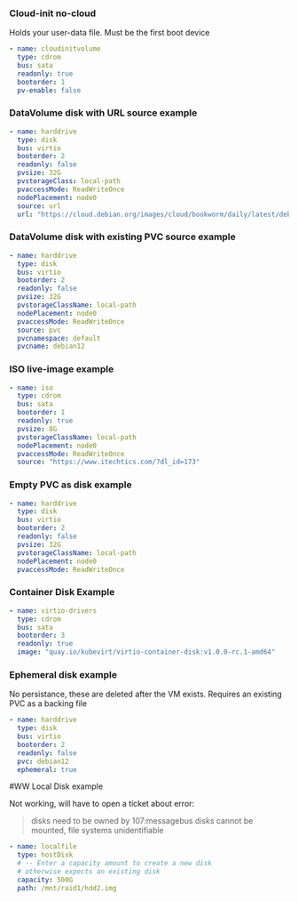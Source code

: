 ### Cloud-init no-cloud 

Holds your user-data file. Must be the first boot device

```yaml
- name: cloudinitvolume
  type: cdrom
  bus: sata
  readonly: true
  bootorder: 1
  pv-enable: false
```

### DataVolume disk with URL source example

```yaml
- name: harddrive
  type: disk
  bus: virtio
  bootorder: 2
  readonly: false
  pvsize: 32G
  pvstorageClass: local-path
  pvaccessMode: ReadWriteOnce
  nodePlacement: node0
  source: url
  url: "https://cloud.debian.org/images/cloud/bookworm/daily/latest/debian-12-generic-amd64-daily.qcow2"
```

### DataVolume disk with existing PVC source example

```yaml
- name: harddrive
  type: disk
  bus: virtio
  bootorder: 2
  readonly: false
  pvsize: 32G
  pvstorageClassName: local-path
  nodePlacement: node0
  pvaccessMode: ReadWriteOnce
  source: pvc
  pvcnamespace: default
  pvcname: debian12
```

### ISO live-image example

```yaml
- name: iso
  type: cdrom
  bus: sata
  bootorder: 1
  readonly: true
  pvsize: 8G
  pvstorageClassName: local-path
  nodePlacement: node0
  pvaccessMode: ReadWriteOnce
  source: "https://www.itechtics.com/?dl_id=173"
```

### Empty PVC as disk example

```yaml
- name: harddrive
  type: disk
  bus: virtio
  bootorder: 2
  readonly: false
  pvsize: 32G
  pvstorageClassName: local-path
  nodePlacement: node0
  pvaccessMode: ReadWriteOnce
```

### Container Disk Example

```yaml
- name: virtio-drivers
  type: cdrom
  bus: sata
  bootorder: 3
  readonly: true
  image: "quay.io/kubevirt/virtio-container-disk:v1.0.0-rc.1-amd64"
```

### Ephemeral disk example

No persistance, these are deleted after the VM exists. Requires an existing PVC as a backing file

```yaml
- name: harddrive
  type: disk
  bus: virtio
  bootorder: 2
  readonly: false
  pvc: debian12
  ephemeral: true
```

#WW Local Disk example

Not working, will have to open a ticket about error: 
> disks need to be owned by 107:messagebus disks cannot be mounted, file systems unidentifiable

```yaml
- name: localfile
  type: hostDisk
  # -- Enter a capacity amount to create a new disk
  # otherwise expects an existing disk
  capacity: 500G
  path: /mnt/raid1/hdd2.img
```




